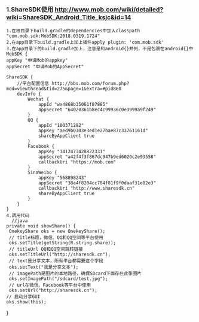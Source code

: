 
### 1.ShareSDK使用 http://www.mob.com/wiki/detailed?wiki=ShareSDK_Android_Title_ksjc&id=14
    1.在根目录下build.gradle的dependencies中加入classpath "com.mob.sdk:MobSDK:2018.0319.1724"
    2.在app目录下build.gradle上加上插件apply plugin: 'com.mob.sdk'
    3.在app目录下的build.gradle加上，注意是和android{}并列，不是包裹在android{}中
    MobSDK {
    appKey "申请Mob的appkey"
    appSecret "申请Mob的AppSecret"

    ShareSDK {
        //平台配置信息 http://bbs.mob.com/forum.php?mod=viewthread&tid=275&page=1&extra=#pid860
        devInfo {
            Wechat {
                appId "wx4868b35061f87885"
                appSecret "64020361b8ec4c99936c0e3999a9f249"
            }
            QQ {
                appId "100371282"
                appKey "aed9b0303e3ed1e27bae87c33761161d"
                shareByAppClient true
            }
            Facebook {
                appKey "1412473428822331"
                appSecret "a42f4f3f867dc947b9ed6020c2e93558"
                callbackUri "https://mob.com"
            }
            SinaWeibo {
                appKey "568898243"
                appSecret "38a4f8204cc784f81f9f0daaf31e02e3"
                callbackUri "http://www.sharesdk.cn"
                shareByAppClient true
            }
        }
    }
    4.调用代码
      //java
    private void showShare() {
     OnekeyShare oks = new OnekeyShare();
     // title标题，微信、QQ和QQ空间等平台使用
     oks.setTitle(getString(R.string.share));
     // titleUrl QQ和QQ空间跳转链接
     oks.setTitleUrl("http://sharesdk.cn");
     // text是分享文本，所有平台都需要这个字段
     oks.setText("我是分享文本");
     // imagePath是图片的本地路径，确保SDcard下面存在此张图片
     oks.setImagePath("/sdcard/test.jpg");
     // url在微信、Facebook等平台中使用
     oks.setUrl("http://sharesdk.cn");
    // 启动分享GUI
    oks.show(this);
  }

